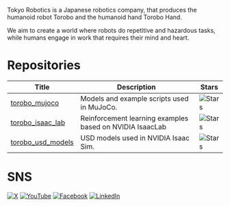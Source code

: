 Tokyo Robotics is a Japanese robotics company, that produces the humanoid robot Torobo and the humanoid hand Torobo Hand.

We aim to create a world where robots do repetitive and hazardous tasks, while humans engage in work that requires their mind and heart.

# Repositories

| Title | Description | Stars |
| ---- | ---- | ---- |
| [torobo_mujoco](https://github.com/TokyoRobotics/torobo_mujoco) | Models and example scripts used in MuJoCo. | ![Stars](https://img.shields.io/github/stars/TokyoRobotics/torobo_mujoco?style=flat-square) |
| [torobo_isaac_lab](https://github.com/TokyoRobotics/torobo_isaac_lab) | Reinforcement learning examples based on NVIDIA IsaacLab   | ![Stars](https://img.shields.io/github/stars/TokyoRobotics/torobo_isaac_lab?style=flat-square) |
| [torobo_usd_models](https://github.com/TokyoRobotics/torobo_usd_models) | USD models used in NVIDIA Isaac Sim. | ![Stars](https://img.shields.io/github/stars/TokyoRobotics/torobo_usd_models?style=flat-square) |

# SNS
[![X](https://img.shields.io/badge/-X-000000?style=flat&labelColor=000000&logo=X&logoColor=white)](https://x.com/Tokyo_Robotics)
[![YouTube](https://img.shields.io/badge/YouTube-ff0000?style=flat&logo=youtube&logoColor=white)](https://www.youtube.com/@tokyorobotics9622/featured)
[![Facebook](https://img.shields.io/badge/facebook-%231877F2?style=flat&labelColor=231877F2&logo=facebook&logoColor=white)](https://www.facebook.com/tokyorobotics)
[![LinkedIn](https://img.shields.io/badge/linkedin-0077B5?style=flat&labelColor=0077B5&logo=linkedin&logoColor=white)](https://jp.linkedin.com/company/tokyo-robotics)